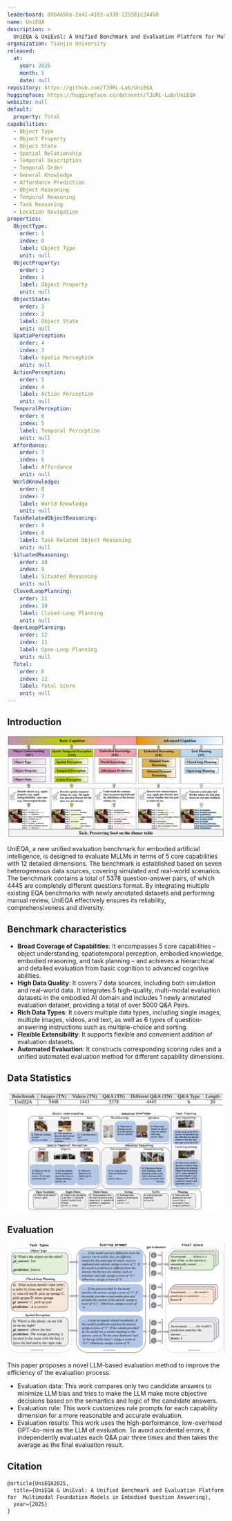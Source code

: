 ```yaml
---
leaderboard: 09b4a56a-2e41-4103-a330-129381c24450
name: UniEQA
description: >
  UniEQA & UniEval: A Unified Benchmark and Evaluation Platform for Multimodal Foundation Models in Embodied Question Answering
organization: Tianjin University
released:
  at:
    year: 2025
    month: 5
    date: null
repository: https://github.com/TJURL-Lab/UniEQA
huggingface: https://huggingface.co/datasets/TJURL-Lab/UniEQA
website: null
default:
  property: Total
capabilities:
  - Object Type
  - Object Property
  - Object State
  - Spatial Relationship
  - Temporal Description
  - Temporal Order
  - General Knowledge
  - Affordance Prediction
  - Object Reasoning
  - Temporal Reasoning
  - Task Reasoning
  - Location Navigation
properties:
  ObjectType:
    order: 1
    index: 0
    label: Object Type
    unit: null
  ObjectProperty:
    order: 2
    index: 1
    label: Object Property
    unit: null
  ObjectState:
    order: 3
    index: 2
    label: Object State
    unit: null
  SpatiaPerception:
    order: 4
    index: 3
    label: Spatia Perception
    unit: null
  ActionPerception:
    order: 5
    index: 4
    label: Action Perception
    unit: null
  TemporalPerception:
    order: 6
    index: 5
    label: Temporal Perception
    unit: null
  Affordance:
    order: 7
    index: 6
    label: Affordance
    unit: null
  WorldKnowledge:
    order: 8
    index: 7
    label: World Knowledge
    unit: null
  TaskRelatedObjectReasoning:
    order: 9
    index: 8
    label: Task Related Object Reasoning
    unit: null
  SituatedReasoning:
    order: 10
    index: 9
    label: Situated Reasoning
    unit: null
  ClosedLoopPlanning:
    order: 11
    index: 10
    label: Closed-Loop Planning
    unit: null
  OpenLoopPlanning:
    order: 12
    index: 11
    label: Open-Loop Planning
    unit: null
  Total:
    order: 0
    index: 12
    label: Total Score
    unit: null
---
```


## Introduction

![alt text](assets/2-1.png)

UniEQA, a new unified evaluation benchmark for embodied artificial intelligence, is designed to evaluate MLLMs in terms of 5 core capabilities with 12 detailed dimensions. The benchmark is established based on seven heterogeneous data sources, covering simulated and real-world scenarios. The benchmark contains a total of 5378 question-answer pairs, of which 4445 are completely different questions format. By integrating multiple existing EQA benchmarks with newly annotated datasets and performing manual review, UniEQA effectively ensures its reliability, comprehensiveness and diversity.
## Benchmark characteristics

- **Broad Coverage of Capabilities**: It encompasses 5 core capabilities – object understanding, spatiotemporal perception, embodied knowledge, embodied reasoning, and task planning – and achieves a hierarchical and detailed evaluation from basic cognition to advanced cognitive abilities.
- **High Data Quality**: It covers 7 data sources, including both simulation and real-world data. It integrates 5 high-quality, multi-modal evaluation datasets in the embodied AI domain and includes 1 newly annotated evaluation dataset, providing a total of over 5000 Q&A Pairs.
- **Rich Data Types**: It covers multiple data types, including single images, multiple images, videos, and text, as well as 6 types of question-answering instructions such as multiple-choice and sorting.
- **Flexible Extensibility**: It supports flexible and convenient addition of evaluation datasets.
- **Automated Evaluation**: It constructs corresponding scoring rules and a unified automated evaluation method for different capability dimensions.

## Data Statistics

  ![real-world (Ego4D, LEMMA, HM3D, and ScanNet)](assets/4-1.png)

## Evaluation

![alt text](assets/5-1.png)

This paper proposes a novel LLM-based evaluation method to improve the efficiency of the evaluation process.

- Evaluation data: This work compares only two candidate answers to minimize LLM bias and tries to make the LLM make more objective decisions based on the semantics and logic of the candidate answers.
- Evaluation rule: This work customizes rule prompts for each capability dimension for a more reasonable and accurate evaluation.
- Evaluation results: This work uses the high-performance, low-overhead GPT-4o-mini as the LLM of evaluation. To avoid accidental errors, it independently evaluates each Q&A pair three times and then takes the average as the final evaluation result.

## Citation

```
@article{UniEQA2025,
  title={UniEQA & UniEval: A Unified Benchmark and Evaluation Platform for  Multimodal Foundation Models in Embodied Question Answering},
  year={2025}
}
```
